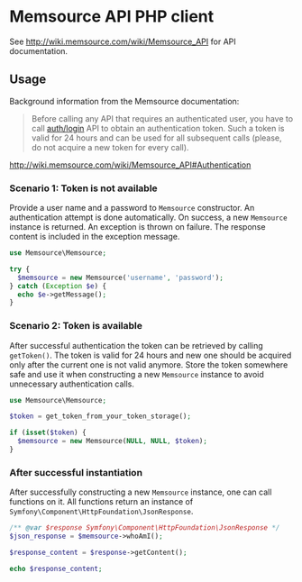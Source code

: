 # Memsource API PHP client

See http://wiki.memsource.com/wiki/Memsource_API for API documentation.

## Usage

Background information from the Memsource documentation:

> Before calling any API that requires an authenticated user, you have to call
> [auth/login](http://wiki.memsource.com/wiki/Authentication_API_v3) API to
> obtain an authentication token. Such a token is valid for 24 hours and can be
> used for all subsequent calls (please, do not acquire a new token for every
> call).

http://wiki.memsource.com/wiki/Memsource_API#Authentication

### Scenario 1: Token is not available

Provide a user name and a password to `Memsource` constructor. An
authentication attempt is done automatically. On success, a new `Memsource`
instance is returned. An exception is thrown on failure. The response content
is included in the exception message.

```php
use Memsource\Memsource;

try {
  $memsource = new Memsource('username', 'password');
} catch (Exception $e) {
  echo $e->getMessage();
}
```

### Scenario 2: Token is available

After successful authentication the token can be retrieved by calling
`getToken()`. The token is valid for 24 hours and new one should be acquired
only after the current one is not valid anymore. Store the token somewhere safe
and use it when constructing a new `Memsource` instance to avoid unnecessary
authentication calls.

```php
use Memsource\Memsource;

$token = get_token_from_your_token_storage();

if (isset($token) {
  $memsource = new Memsource(NULL, NULL, $token);
}
```

### After successful instantiation

After successfully constructing a new `Memsource` instance, one can call
functions on it. All functions return an instance of
`Symfony\Component\HttpFoundation\JsonResponse`.

```php
/** @var $response Symfony\Component\HttpFoundation\JsonResponse */
$json_response = $memsource->whoAmI();

$response_content = $response->getContent();

echo $response_content;
```
